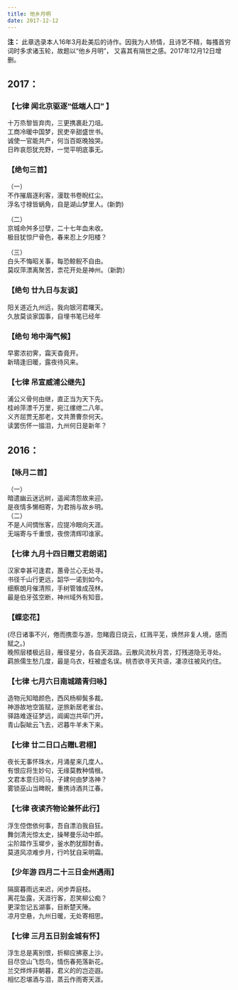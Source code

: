 ```yaml
---
title: 他乡月明
date: 2017-12-12
---
```

**注：** 此章选录本人16年3月赴美后的诗作。因我为人矫情，且诗艺不精，每搔首穷词时多求诸玉轮，故题以“他乡月明”， 又喜其有隔世之感。2017年12月12日增删。  
  
## 2017：  
  
### 【七律 闻北京驱逐“低端人口” 】 
十万烝黎皆弃肉，三更携裹赴刀俎。  
工商冷暖中国梦，民吏辛甜盛世书。  
诚使一官能共产，何当百妪晚独哭。  
日昨哀怨犹充野，一觉平明底事无。  
  

### 【绝句三首】  
（一）  
不作摧眉逐利客，漫耽书卷睨红尘。  
浮名寸禄皆蜗角，自是湖山梦里人。(新韵)

（二）  
京城命舛多愆孽，二十七年血未收。  
极目犹惊尸骨色，春来忍上夕阳楼？

（三）  
白头不悔昭关事，每恐鲸鲵不自由。  
莫叹萍漂离聚苦，柰花开处是神州。（新韵）
  

### 【绝句 廿九日与友谈】  
阳关道近九州远，我向银河君曙天。  
久放莫谈家国事，自埋书笔已经年  
  

### 【绝句 地中海气候】  
早雾浓初霁，霜天杳竟开。  
新晴逢旧暖，露夜待风来。  


<!-- ### 【南乡子】
何处觅钟期？笑语东风岂不知。曾许琴台多种柳，丝丝，倾盖如今胜旧识。  
枫叶涨寒溪，南望空山归路迷。征雁施翮逐晓旭，依依，鸣凤应则柠树栖。 -->
  
  
### 【七律 吊宣威浦公继先】  
浦公义骨何由继，直正当为天下先。  
桂岭萍漂千万里，宛江缧绁二八年。  
义齐屈贾无那老，文共萧曹奈何天。  
读罢伤怀一搵泪，九州何日是新年？  

  
## 2016：  
  
### 【咏月二首】  
（一）  
暗遣幽云迷远树，遥闻清怨故来迎。  
是夜情多懒相寄，为君捎与故乡明。  
（二）  
不是人间惆怅客，应提冷眼向天涯。  
无端寄与千重恨，夜傍清辉叩谁家。  
  
### 【七律 九月十四日赠艾君朗诺】  
汉家幸甚可逢君，蕙骨兰心无处寻。  
书径千山行更远，韶华一诺到如今。  
细察朗月催清照，手树管锥成茂林。  
最是伯牙弦空断，神州域外有知音。  
  
### 【蝶恋花】  
(尽日诸事不兴，倦而携壶与游，忽睹霞日烧云，红溅平芜，焕然非复人境，感而赋之。)  
晚照层楼极远目，雁径星分，各自天涯路。云散风流秋月苦，灯残道隐无寻处。 羁旅儒生愁几度，最是乌衣，枉被虚名误。桃杏欲寻天共语，凄凉往被风约住。  
  
### 【七律 七月六日南城踏青归咏】  
造物元知暗颜色，西风杨柳鬓多裁。  
神游故地空笛赋，逆旅新居老雀台。  
驿路难逐征梦远，阊阖岂共荜门开。  
青山裂眦云飞去，迟暮牛羊未下来。  
  
### 【七律 廿二日口占赠L君栩】  
夜长无事怀珠水，月涌星来几度人。  
有恨应将生妙句，无缘莫教种情根。  
文君本意归司马，子建何由梦洛神？  
雾锁巫山当睥睨，重携诗酒共江春。  
  
### 【七律 夜读齐物论兼怀此行】  
浮生倥偬依何事，吾自漂泊我自狂。  
舞剑清光惊太史，操琴曼乐动中郎。  
尘阶踏作玉墀步，釜水酌犹醇酎香。  
莫道风凉难步月，行吟犹自采明霜。  
  
### 【少年游 四月二十三日金州遇雨】  
隔窗暮雨远来迟，闲步弄庭枝。  
离花坠露，天涯行客，忍笑柳公痴？  
更深忽记五湖事，目断楚天陲。  
凉月空悬，九州日暖，无处寄相思。  
  
### 【七律 三月五日别金城有怀】  
浮生总是离别恨，折柳应拂塞上沙。  
目尽空山飞怨鸟，情伤春苑落新花。  
兰交烨烨非朝暮，君义的的岂迩遐。  
相忆忍堪酒与泪，蒸云作雨寄天涯。   
